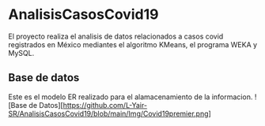 # AnalisisCasosCovid19

El proyecto realiza el analisis de datos relacionados a casos covid registrados en México mediantes el algoritmo KMeans, el programa WEKA y MySQL.

## Base de datos

Este es el modelo ER realizado para el alamacenamiento de la informacion.
![Base de Datos][https://github.com/L-Yair-SR/AnalisisCasosCovid19/blob/main/Img/Covid19premier.png]

